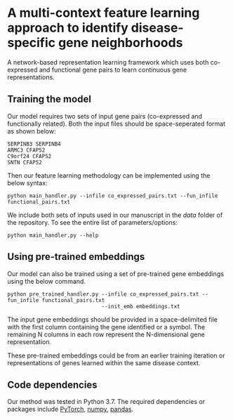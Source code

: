 # A multi-context feature learning approach to identify disease-specific gene neighborhoods

A network-based representation learning framework which uses both co-expressed and functional gene pairs to learn continuous gene representations. 

## Training the model
Our model requires two sets of input gene pairs (co-expressed and functionally related). Both the input files should be space-seperated format as shown below:
```
SERPINB3 SERPINB4
ARMC3 CFAP52
C9orf24 CFAP52
SNTN CFAP52
```
Then our feature learning methodology can be implemented using the below syntax:
```
python main_handler.py --infile co_expressed_pairs.txt --fun_infile functional_pairs.txt
```
We include both sets of inputs used in our manuscript in the *data* folder of the repository.
To see the entire list of parameters/options:
```
python main_handler.py --help
```

## Using pre-trained embeddings
Our model can also be trained using a set of pre-trained gene embeddings using the below command.
```
python pre_trained_handler.py --infile co_expressed_pairs.txt --fun_infile functional_pairs.txt 
                              --init_emb embeddings.txt
```
The input gene embeddings should be provided in a space-delimited file with the first column containing the gene identified or a symbol. The remaining N columns in each row represent the N-dimensional gene representation.

These pre-trained embeddings could be from an earlier training iteration or representations of genes learned within the same disease context.

## Code dependencies
Our method was tested in Python 3.7. The required dependencies or packages include [PyTorch](https://pytorch.org/), [numpy](http://www.numpy.org/), [pandas](https://pandas.pydata.org/).
